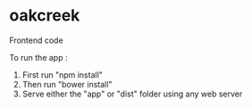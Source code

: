 # oakcreek
Frontend code

To run the app :

1. First run "npm install"
2. Then run "bower install"
3. Serve either the "app" or "dist" folder using any web server